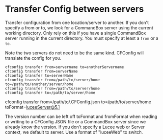 # Transfer Config between servers

Transfer configuration from one location/server to another.  If you don't specify a from or to, we look for a CommandBox server using the current working directory.  Only rely on this if you have a single CommandBox server running in the current directory.  You must specify at least a `from` or a `to`.

Note the two servers do not need to be the same kind. CFConfig will translate the config for you.

```
cfconfig transfer from=servername to=anotherServername
cfconfig transfer from=serverName
cfconfig transfer to=serverName
cfconfig transfer from=/path/to/server/home to=/path/to/another/server/home
cfconfig transfer from=/path/to/server/home
cfconfig transfer to=/path/to/server/home
```



cfconfig transfer from=/path/to/.CFConfig.json to=/path/to/server/home toFormat=luceeServer@5.1

The version number can be left off toFormat and fromFormat when reading or writing to a CFConfig JSON file or a CommandBox server since we already know the
version.
If you don't specify a Lucee web or Server context, we default to server. Use a format of "luceeWeb" to switch.